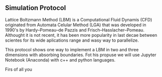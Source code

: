 ## Simulation Protocol ##

Lattice Boltzmann Method (LBM) is a Computational Fluid Dynamis (CFD) originated from Automata Celular Method (LGA) that was developed in 1990's by Hardy–Pomeau–de Pazzis and Frisch–Hasslacher–Pomeau.
Althought it is not recent, it has been more popularity in last decae between scientes for its wide aplications range and wasy way to parallelize.

This protocol shows one way to implement a LBM in two and three dimensions with absorbing boundaries. Fot his propuse we will use Jupyter Notebook (Anaconda) with c++ and python languages.

Firs of all you

